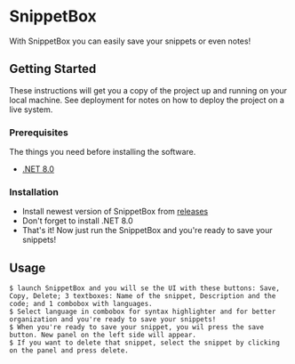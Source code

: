 # SnippetBox

With SnippetBox you can easily save your snippets or even notes!

## Getting Started

These instructions will get you a copy of the project up and running on your local machine. See deployment for notes on how to deploy the project on a live system.

### Prerequisites

The things you need before installing the software.

* [.NET 8.0](https://dotnet.microsoft.com/en-us/download/dotnet/8.0)

### Installation


* Install newest version of SnippetBox from [releases](https://github.com/Hrajix/SnippetBox/releases)
* Don't forget to install .NET 8.0
* That's it! Now just run the SnippetBox and you're ready to save your snippets!


## Usage

```
$ launch SnippetBox and you will se the UI with these buttons: Save, Copy, Delete; 3 textboxes: Name of the snippet, Description and the code; and 1 combobox with languages.
$ Select language in combobox for syntax highlighter and for better organization and you're ready to save your snippets!
$ When you're ready to save your snippet, you wil press the save button. New panel on the left side will appear.
$ If you want to delete that snippet, select the snippet by clicking on the panel and press delete.
```
